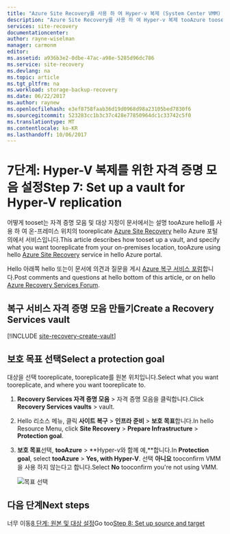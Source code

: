 ```yaml
---
title: "Azure Site Recovery를 사용 하 여 Hyper-v 복제 (System Center VMM) 없이 tooAzure에 대 한 자격 증명 모음을 aaaSet | Microsoft Docs"
description: "Azure Site Recovery를 사용 하 여 Hyper-v 복제 tooAzure tooset는 자격 증명 모음을 사용 해야 하는 hello 단계가 요약 되어 있습니다."
services: site-recovery
documentationcenter: 
author: rayne-wiselman
manager: carmonm
editor: 
ms.assetid: a936b3e2-0dbe-47ac-a98e-5285d96dc786
ms.service: site-recovery
ms.devlang: na
ms.topic: article
ms.tgt_pltfrm: na
ms.workload: storage-backup-recovery
ms.date: 06/22/2017
ms.author: raynew
ms.openlocfilehash: e3ef8758faab36d19d0968d98a23105bed7830f6
ms.sourcegitcommit: 523283cc1b3c37c428e77850964dc1c33742c5f0
ms.translationtype: MT
ms.contentlocale: ko-KR
ms.lasthandoff: 10/06/2017
---
```

# <a name="step-7-set-up-a-vault-for-hyper-v-replication"></a><span data-ttu-id="4e645-103">7단계: Hyper-V 복제를 위한 자격 증명 모음 설정</span><span class="sxs-lookup"><span data-stu-id="4e645-103">Step 7: Set up a vault for Hyper-V replication</span></span>

<span data-ttu-id="4e645-104">어떻게 tooset는 자격 증명 모음 및 대상 지정이 문서에서는 설명 tooAzure hello를 사용 하 여 온-프레미스 위치의 tooreplicate [Azure Site Recovery](site-recovery-overview.md) hello Azure 포털의에서 서비스입니다.</span><span class="sxs-lookup"><span data-stu-id="4e645-104">This article describes how tooset up a vault, and specify what you want tooreplicate from your on-premises location, tooAzure using hello [Azure Site Recovery](site-recovery-overview.md) service in hello Azure portal.</span></span>


<span data-ttu-id="4e645-105">Hello 아래쪽 hello 또는이 문서에 의견과 질문을 게시 [Azure 복구 서비스 포럼](https://social.msdn.microsoft.com/forums/azure/home?forum=hypervrecovmgr)합니다.</span><span class="sxs-lookup"><span data-stu-id="4e645-105">Post comments and questions at hello bottom of this article, or on hello [Azure Recovery Services Forum](https://social.msdn.microsoft.com/forums/azure/home?forum=hypervrecovmgr).</span></span>

## <a name="create-a-recovery-services-vault"></a><span data-ttu-id="4e645-106">복구 서비스 자격 증명 모음 만들기</span><span class="sxs-lookup"><span data-stu-id="4e645-106">Create a Recovery Services vault</span></span>

[!INCLUDE [site-recovery-create-vault](../../includes/site-recovery-create-vault.md)]



## <a name="select-a-protection-goal"></a><span data-ttu-id="4e645-107">보호 목표 선택</span><span class="sxs-lookup"><span data-stu-id="4e645-107">Select a protection goal</span></span>

<span data-ttu-id="4e645-108">대상을 선택 tooreplicate, tooreplicate를 원본 위치입니다.</span><span class="sxs-lookup"><span data-stu-id="4e645-108">Select what you want tooreplicate, and where you want tooreplicate to.</span></span>

1. <span data-ttu-id="4e645-109">**Recovery Services 자격 증명 모음** > 자격 증명 모음을 클릭합니다.</span><span class="sxs-lookup"><span data-stu-id="4e645-109">Click **Recovery Services vaults** > vault.</span></span>
2. <span data-ttu-id="4e645-110">Hello 리소스 메뉴, 클릭 **사이트 복구** > **인프라 준비** > **보호 목표**합니다.</span><span class="sxs-lookup"><span data-stu-id="4e645-110">In hello Resource Menu, click **Site Recovery** > **Prepare Infrastructure** > **Protection goal**.</span></span>
3. <span data-ttu-id="4e645-111">**보호 목표**선택, **tooAzure** > **Hyper-v와 함께 예,**합니다.</span><span class="sxs-lookup"><span data-stu-id="4e645-111">In **Protection goal**, select **tooAzure** > **Yes, with Hyper-V**.</span></span> <span data-ttu-id="4e645-112">선택 **아니요** tooconfirm VMM을 사용 하지 않는다고 합니다.</span><span class="sxs-lookup"><span data-stu-id="4e645-112">Select **No** tooconfirm you're not using VMM.</span></span> 

    ![목표 선택](./media/hyper-v-site-walkthrough-create-vault/choose-goals2.png)



## <a name="next-steps"></a><span data-ttu-id="4e645-114">다음 단계</span><span class="sxs-lookup"><span data-stu-id="4e645-114">Next steps</span></span>

<span data-ttu-id="4e645-115">너무 이동[8 단계: 원본 및 대상 설정](hyper-v-site-walkthrough-source-target.md)</span><span class="sxs-lookup"><span data-stu-id="4e645-115">Go too[Step 8: Set up source and target](hyper-v-site-walkthrough-source-target.md)</span></span>
